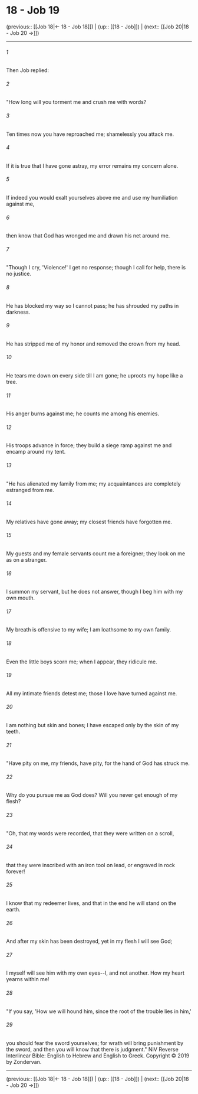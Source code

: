 # 18 - Job 19

(previous:: [[Job 18|← 18 - Job 18]]) | (up:: [[18 - Job]]) | (next:: [[Job 20|18 - Job 20 →]])

***


###### 1 
Then Job replied: 

###### 2 
"How long will you torment me and crush me with words? 

###### 3 
Ten times now you have reproached me; shamelessly you attack me. 

###### 4 
If it is true that I have gone astray, my error remains my concern alone. 

###### 5 
If indeed you would exalt yourselves above me and use my humiliation against me, 

###### 6 
then know that God has wronged me and drawn his net around me. 

###### 7 
"Though I cry, 'Violence!' I get no response; though I call for help, there is no justice. 

###### 8 
He has blocked my way so I cannot pass; he has shrouded my paths in darkness. 

###### 9 
He has stripped me of my honor and removed the crown from my head. 

###### 10 
He tears me down on every side till I am gone; he uproots my hope like a tree. 

###### 11 
His anger burns against me; he counts me among his enemies. 

###### 12 
His troops advance in force; they build a siege ramp against me and encamp around my tent. 

###### 13 
"He has alienated my family from me; my acquaintances are completely estranged from me. 

###### 14 
My relatives have gone away; my closest friends have forgotten me. 

###### 15 
My guests and my female servants count me a foreigner; they look on me as on a stranger. 

###### 16 
I summon my servant, but he does not answer, though I beg him with my own mouth. 

###### 17 
My breath is offensive to my wife; I am loathsome to my own family. 

###### 18 
Even the little boys scorn me; when I appear, they ridicule me. 

###### 19 
All my intimate friends detest me; those I love have turned against me. 

###### 20 
I am nothing but skin and bones; I have escaped only by the skin of my teeth. 

###### 21 
"Have pity on me, my friends, have pity, for the hand of God has struck me. 

###### 22 
Why do you pursue me as God does? Will you never get enough of my flesh? 

###### 23 
"Oh, that my words were recorded, that they were written on a scroll, 

###### 24 
that they were inscribed with an iron tool on lead, or engraved in rock forever! 

###### 25 
I know that my redeemer lives, and that in the end he will stand on the earth. 

###### 26 
And after my skin has been destroyed, yet in my flesh I will see God; 

###### 27 
I myself will see him with my own eyes--I, and not another. How my heart yearns within me! 

###### 28 
"If you say, 'How we will hound him, since the root of the trouble lies in him,' 

###### 29 
you should fear the sword yourselves; for wrath will bring punishment by the sword, and then you will know that there is judgment." NIV Reverse Interlinear Bible: English to Hebrew and English to Greek. Copyright © 2019 by Zondervan.

***

(previous:: [[Job 18|← 18 - Job 18]]) | (up:: [[18 - Job]]) | (next:: [[Job 20|18 - Job 20 →]])
